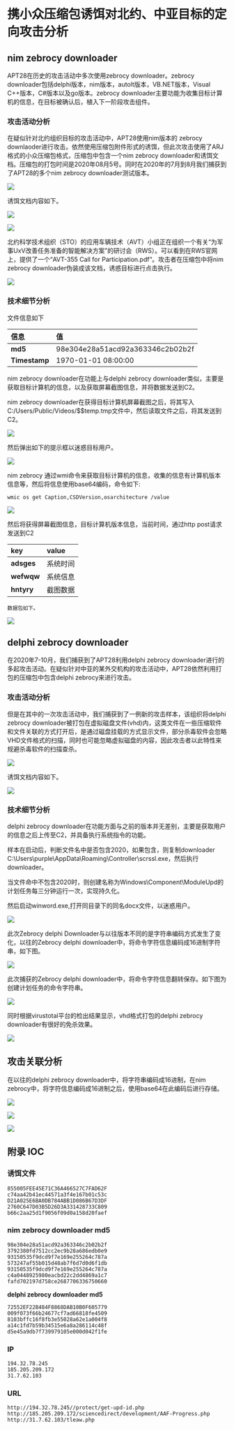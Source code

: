 # 携小众压缩包诱饵对北约、中亚目标的定向攻击分析

## nim zebrocy downloader

APT28在历史的攻击活动中多次使用zebrocy downloader。zebrocy downloader包括delphi版本，nim版本，autolt版本，VB.NET版本，Visual C++版本，C\#版本以及go版本。zebrocy downloader主要功能为收集目标计算机的信息，在目标被确认后，植入下一阶段攻击组件。

### **攻击活动分析**

在疑似针对北约组织目标的攻击活动中，APT28使用nim版本的 zebrocy downlaoder进行攻击。依然使用压缩包附件形式的诱饵，但此次攻击使用了ARJ格式的小众压缩包格式，压缩包中包含一个nim zebrocy downloader和诱饵文档。压缩包的打包时间是2020年08月5号。同时在2020年的7月到8月我们捕获到了APT28的多个nim zebrocy downloader测试版本。

![](../../../.gitbook/assets/image%20%28763%29.png)

诱饵文档内容如下。

![](../../../.gitbook/assets/image%20%28732%29.png)

![](../../../.gitbook/assets/image%20%28751%29.png)

北约科学技术组织（STO）的应用车辆技术（AVT）小组正在组织一个有关“为军事UxV改善任务准备的智能解决方案”的研讨会（RWS）。可以看到在RWS官网上，提供了一个“AVT-355 Call for Participation.pdf“。攻击者在压缩包中将nim zebrocy downloader伪装成该文档，诱惑目标进行点击执行。

![](../../../.gitbook/assets/image%20%28679%29.png)

### **技术细节分析**

文件信息如下

| **信息** | **值** |
| :--- | :--- |
| **md5** | 98e304e28a51acd92a363346c2b02b2f |
| **Timestamp** | 1970-01-01 08:00:00 |

nim zebrocy downloader在功能上与delphi zebrocy downloader类似，主要是获取目标计算机的信息，以及获取屏幕截图信息，并将数据发送到C2。

nim zebrocy downloader在获得目标计算机屏幕截图之后，将其写入C:/Users/Public/Videos/$$temp.tmp文件中，然后读取文件之后，将其发送到C2。

![](../../../.gitbook/assets/image%20%28716%29.png)

然后弹出如下的提示框以迷惑目标用户。

![](../../../.gitbook/assets/image%20%28692%29.png)

nim zebrocy 通过wmi命令来获取目标计算机的信息，收集的信息有计算机版本信息等，然后将信息使用base64编码，命令如下:

```text
wmic os get Caption,CSDVersion,osarchitecture /value
```

![](../../../.gitbook/assets/image%20%28685%29.png)

然后将获得屏幕截图信息，目标计算机版本信息，当前时间，通过http post请求发送到C2

| **key** | **value** |
| :--- | :--- |
| **adsges** | 系统时间 |
| **wefwqw** | 系统信息 |
| **hntyry** | 截图数据 |

    数据包如下。

![](../../../.gitbook/assets/image%20%28707%29.png)

## delphi zebrocy downloader

在2020年7-10月，我们捕获到了APT28利用delphi zebrocy downloader进行的多起攻击活动。在疑似针对中亚的某外交机构的攻击活动中，APT28依然利用打包的压缩包中包含delphi zebrocy来进行攻击。

### **攻击活动分析**

但是在其中的一次攻击活动中，我们捕获到了一例新的攻击样本，该组织将delphi zebrocy downloader被打包在虚拟磁盘文件\(vhd\)内，这类文件在一些压缩软件和文件关联的方式打开后，是通过磁盘挂载的方式显示文件，部分杀毒软件会忽略VHD文件格式的扫描，同时也可能忽略虚拟磁盘的内容，因此攻击者以此特性来规避杀毒软件的扫描查杀。

![](../../../.gitbook/assets/image%20%28714%29.png)

诱饵文档内容如下。

![](../../../.gitbook/assets/image%20%28689%29.png)

### **技术细节分析**

 delphi zebrocy downloader在功能方面与之前的版本并无差别，主要是获取用户的信息之后上传至C2，并具备执行系统指令的功能。

样本在启动后，判断文件名中是否包含2020，如果包含，则复制downloader C:\Users\purple\AppData\Roaming\Controller\scrssl.exe，然后执行downloader。

当文件命中不包含2020时，则创建名称为Windows\Component\ModuleUpd的计划任务每三分钟运行一次，实现持久化。

然后启动winword.exe,打开同目录下的同名docx文件，以迷惑用户。

![](../../../.gitbook/assets/image%20%28715%29.png)

此次Zebrocy delphi Downloader与以往版本不同的是字符串编码方式发生了变化，以往的Zebrocy delphi downloader中，将命令字符信息编码成16进制字符串，如下图。

![](../../../.gitbook/assets/image%20%28750%29.png)

此次捕获的Zebrocy delphi downloader中，将命令字符信息翻转保存。如下图为创建计划任务的命令字符串。

![](../../../.gitbook/assets/image%20%28729%29.png)

同时根据virustotal平台的检出结果显示，vhd格式打包的delphi zebrocy downloader有很好的免杀效果。

![](../../../.gitbook/assets/image%20%28723%29.png)

## 攻击关联分析

在以往的delphi zebrocy downloader中，将字符串编码成16进制，在nim zebrocy中，将字符信息编码成16进制之后，使用base64在此编码后进行存储。

![](../../../.gitbook/assets/image%20%28684%29.png)

![](../../../.gitbook/assets/image%20%28743%29.png)

![](../../../.gitbook/assets/image%20%28736%29.png)

## 附录 IOC 

### **诱饵文件**

```text
855005FEE45E71C36A466527C7FAD62F
c74aa42b41ec44571a3f4e167b01c53c
D21A025E6BA0DB784ABB1D086B67D3DF
2760C647D03B5D26D3A331428733C809
b66c2aa25d1f9056f09d0a158d20faef
```

### **nim zebrocy downloader md5**

```text
98e304e28a51acd92a363346c2b02b2f
3792380fd7512cc2ec9b28a686edb0e9
93150535f9dcd9f7e169e255264c787a
573247af55b015d48ab7f6d7d0d6f1db
93150535f9dcd9f7e169e255264c787a
c4a0448925980eacbd22c2dd4869a1c7
fafd702197d758ce2687706336750660
```

**delphi zebrocy downloader md5**

```text
72552EF22B484F8868DAB10B0F605779
009f073f66b24677cf7ad66818fe4509
8103bffc16f8fb3e55028a62e1a004f8
a14c1fd7b59b34515e6a8a286114c48f
d5e45a9db7f739979105e000d042f1fe
```

### **IP**

```text
194.32.78.245
185.205.209.172
31.7.62.103
```

###   **URL**

```text
http://194.32.78.245//protect/get-upd-id.php
http://185.205.209.172/sciencedirect/development/AAF-Progress.php
http://31.7.62.103/tleaw.php
```




